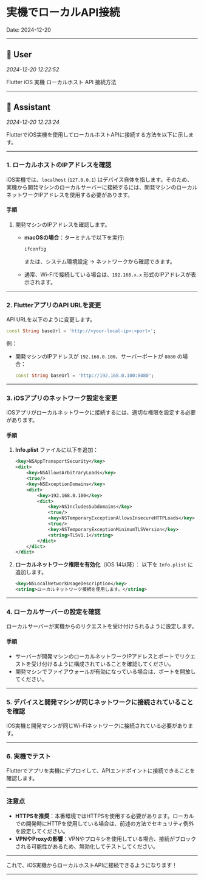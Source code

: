 # 実機でローカルAPI接続

Date: 2024-12-20

---

## 👤 User
*2024-12-20 12:22:52*

Flutter iOS 実機 ローカルホスト API 接続方法

---

## 🤖 Assistant
*2024-12-20 12:23:24*

FlutterでiOS実機を使用してローカルホストAPIに接続する方法を以下に示します。

---

### 1. **ローカルホストのIPアドレスを確認**
iOS実機では、`localhost` (`127.0.0.1`) はデバイス自体を指します。そのため、実機から開発マシンのローカルサーバーに接続するには、開発マシンのローカルネットワークIPアドレスを使用する必要があります。

#### 手順
1. 開発マシンのIPアドレスを確認します。
   - **macOSの場合**：ターミナルで以下を実行:
     ```bash
     ifconfig
     ```
     または、システム環境設定 → ネットワークから確認できます。

   - 通常、Wi-Fiで接続している場合は、`192.168.x.x` 形式のIPアドレスが表示されます。

---

### 2. **FlutterアプリのAPI URLを変更**
API URLを以下のように変更します。

```dart
const String baseUrl = 'http://<your-local-ip>:<port>';
```

例：
- 開発マシンのIPアドレスが `192.168.0.100`、サーバーポートが `8080` の場合：
  ```dart
  const String baseUrl = 'http://192.168.0.100:8080';
  ```

---

### 3. **iOSアプリのネットワーク設定を変更**
iOSアプリがローカルネットワークに接続するには、適切な権限を設定する必要があります。

#### 手順
1. **Info.plist** ファイルに以下を追加：
   ```xml
   <key>NSAppTransportSecurity</key>
   <dict>
       <key>NSAllowsArbitraryLoads</key>
       <true/>
       <key>NSExceptionDomains</key>
       <dict>
           <key>192.168.0.100</key>
           <dict>
               <key>NSIncludesSubdomains</key>
               <true/>
               <key>NSTemporaryExceptionAllowsInsecureHTTPLoads</key>
               <true/>
               <key>NSTemporaryExceptionMinimumTLSVersion</key>
               <string>TLSv1.1</string>
           </dict>
       </dict>
   </dict>
   ```

2. **ローカルネットワーク権限を有効化**（iOS 14以降）：
   以下を `Info.plist` に追加します。
   ```xml
   <key>NSLocalNetworkUsageDescription</key>
   <string>ローカルネットワーク接続を使用します。</string>
   ```

---

### 4. **ローカルサーバーの設定を確認**
ローカルサーバーが実機からのリクエストを受け付けられるように設定します。

#### 手順
- サーバーが開発マシンのローカルネットワークIPアドレスとポートでリクエストを受け付けるように構成されていることを確認してください。
- 開発マシンでファイアウォールが有効になっている場合は、ポートを開放してください。

---

### 5. **デバイスと開発マシンが同じネットワークに接続されていることを確認**
iOS実機と開発マシンが同じWi-Fiネットワークに接続されている必要があります。

---

### 6. **実機でテスト**
Flutterでアプリを実機にデプロイして、APIエンドポイントに接続できることを確認します。

---

### 注意点
- **HTTPSを推奨**：本番環境ではHTTPSを使用する必要があります。ローカルでの開発時にHTTPを使用している場合は、前述の方法でセキュリティ例外を設定してください。
- **VPNやProxyの影響**：VPNやプロキシを使用している場合、接続がブロックされる可能性があるため、無効化してテストしてください。

---

これで、iOS実機からローカルホストAPIに接続できるようになります！

---

